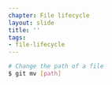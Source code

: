 ```yaml
---
chapter: File lifecycle
layout: slide
title: ''
tags:
- file-lifecycle
---
```


```bash
# Change the path of a file
$ git mv [path]
```
